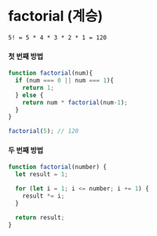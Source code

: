 # factorial \(계승\)

```text
5! = 5 * 4 * 3 * 2 * 1 = 120
```

#### 첫 번째 방법

```javascript
function factorial(num){
  if (num === 0 || num === 1){
    return 1;
  } else {
    return num * factorial(num-1);
  }
}

factorial(5); // 120
```

#### 두 번째 방법

```javascript
function factorial(number) {
  let result = 1;

  for (let i = 1; i <= number; i += 1) {
    result *= i;
  }

  return result;
}
```

